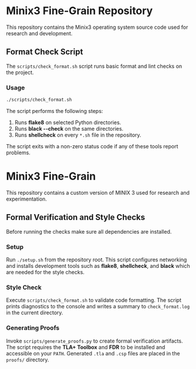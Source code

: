 # Minix3 Fine-Grain Repository

This repository contains the Minix3 operating system source code used for research and development.

## Format Check Script

The `scripts/check_format.sh` script runs basic format and lint checks on the project.

### Usage

```bash
./scripts/check_format.sh
```

The script performs the following steps:

1. Runs **flake8** on selected Python directories.
2. Runs **black --check** on the same directories.
3. Runs **shellcheck** on every `*.sh` file in the repository.

The script exits with a non-zero status code if any of these tools report problems.

# Minix3 Fine-Grain

This repository contains a custom version of MINIX 3 used for research and
experimentation.

## Formal Verification and Style Checks

Before running the checks make sure all dependencies are installed.

### Setup

Run `./setup.sh` from the repository root. This script configures networking and
installs development tools such as **flake8**, **shellcheck**, and **black** which
are needed for the style checks.

### Style Check

Execute `scripts/check_format.sh` to validate code formatting.  The script
prints diagnostics to the console and writes a summary to `check_format.log` in
the current directory.

### Generating Proofs

Invoke `scripts/generate_proofs.py` to create formal verification artifacts.
The script requires the **TLA\+ Toolbox** and **FDR** to be installed and
accessible on your `PATH`.  Generated `.tla` and `.csp` files are placed in the
`proofs/` directory.

